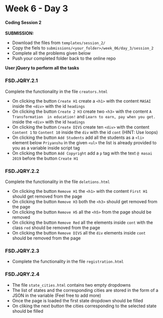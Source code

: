 # Week 6 - Day 3

#### Coding Session 2

**SUBMISSION:**

- Download the files from `templates/session_2/` 
- Copy  the fiels  to `submissions/<your_folder>/week_06/day_3/session_2`
- Complete all the problems given below
- Push your completed folder back to the online repo

**User jQuery to perform all the tasks**


### FSD.JQRY.2.1

Complete the functionality in the file `creators.html`

- On clicking the button `Create H1` create a `<h1>` with the content `MASAI` inside the `<div>` with the id `headings`
- On clicking the button `Create 2 H3` create two `<h3>` with the content `A Transformation 
  in education!`  and `Learn to earn, pay when you get.` inside the `<div>` with the id `headings` 
- On clicking the button `Create DIVS` create ten `<div>` with the content `Content 1` to `Content 10` inside the `div` with the id `cont` (HINT: Use loops)
- On clicking the button `Add Students` add all the students as a `<li>` element below `Priyanshu` in the given `<ul>` the list is already provided to you as a variable inside script tag
- On clicking the button `Add Copyright` add a `p` tag with the text `@ masai 2019` before the button `Create H1`


### FSD.JQRY.2.2

Complete the functionality in the file `deletions.html`

- On clicking the button `Remove H1` the `<h1>` with the content `First H1` should get removed from the page
- On clicking the button `Remove H3` both the `<h3>` should get removed from the page
- On clicking the button `Remove H5` all the `<h5>` from the page should be removed
- On clicking the button `Remove Red` all the elements inside `cont` with the class `red` should be removed from the page
- On clicking the button `Remove DIVS` all the `div` elements inside `cont` should be removed from the page

### FSD.JQRY.2.3
- Complete the functionality in the file `registration.html`

### FSD.JQRY.2.4

- The file `state_cities.html` contains two empty dropdowns
- The list of states and the corresponding cities are stored in the form of a JSON in the variable (Feel free to add more)
- Once the page is loaded the first state dropdown should be filled 
- On cliking the next button the cities corresponding to the selected state should be filled